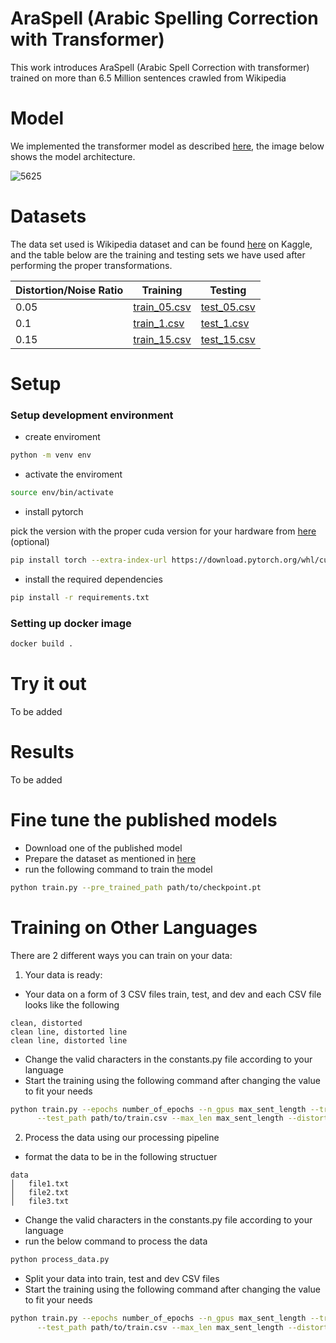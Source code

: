 # AraSpell (Arabic Spelling Correction with Transformer) 
This work introduces AraSpell (Arabic Spell Correction with transformer) trained on more than 6.5 Million sentences crawled from Wikipedia

# Model 
We implemented the transformer model as described [here](https://arxiv.org/abs/1706.03762?context=cs), the image below shows the model architecture.

![5625](https://user-images.githubusercontent.com/61272193/183622776-894b3701-6ab3-4749-80c3-013638fb69ac.jpg)

# Datasets
The data set used is Wikipedia dataset and can be found [here](https://www.kaggle.com/datasets/z3rocool/arabic-wikipedia-dump-2021) on Kaggle, and the table below are the training and testing sets we have used after performing the proper transformations.

| Distortion/Noise Ratio      | Training | Testing |
| ----------- | ----------- | ----------- |
| 0.05      | [train_05.csv](https://drive.google.com/file/d/1-3msyooepqJOFbsaEkK0r7wyquxfJvfP/view?usp=sharing)       | [test_05.csv](https://drive.google.com/file/d/1rATupv9LL6dSkdXwJd_-JbMLonMPLL5p/view?usp=sharing) |
| 0.1   | [train_1.csv]()        | [test_1.csv]() |
| 0.15   | [train_15.csv]()        | [test_15.csv]() |

# Setup
### Setup development environment
* create enviroment 
```bash
python -m venv env
```
* activate the enviroment
```bash
source env/bin/activate
```
* install pytorch

pick the version with the proper cuda version for your hardware from [here](https://pytorch.org/) (optional)
```bash
pip install torch --extra-index-url https://download.pytorch.org/whl/cu116
```
* install the required dependencies
```bash
pip install -r requirements.txt
```
### Setting up docker image
```bash
docker build . 
```

# Try it out
To be added

# Results
To be added

# Fine tune the published models
* Download one of the published model
* Prepare the dataset as mentioned in [here](#ready)
* run the following command to train the model

```bash
python train.py --pre_trained_path path/to/checkpoint.pt
```

# Training on Other Languages
There are 2 different ways you can train on your data:
1. Your data is ready: 
<a name="ready"></a>
 * Your data on a form of 3 CSV files train, test, and dev and each CSV file looks like the following
```
clean, distorted
clean line, distorted line
clean line, distorted line
```
* Change the valid characters in the constants.py file according to your language
* Start the training using the following command after changing the value to fit your needs
```bash
python train.py --epochs number_of_epochs --n_gpus max_sent_length --train_path path/to/train.csv \
      --test_path path/to/train.csv --max_len max_sent_length --distortion_ratio distortion_ratio
```
2. Process the data using our processing pipeline
* format the data to be in the following structuer
```
data
│   file1.txt
│   file2.txt
│   file3.txt
```
* Change the valid characters in the constants.py file according to your language
* run the below command to process the data

```bash
python process_data.py
```
* Split your data into train, test and dev CSV files
* Start the training using the following command after changing the value to fit your needs

```bash
python train.py --epochs number_of_epochs --n_gpus max_sent_length --train_path path/to/train.csv \
      --test_path path/to/train.csv --max_len max_sent_length --distortion_ratio distortion_ratio
```
